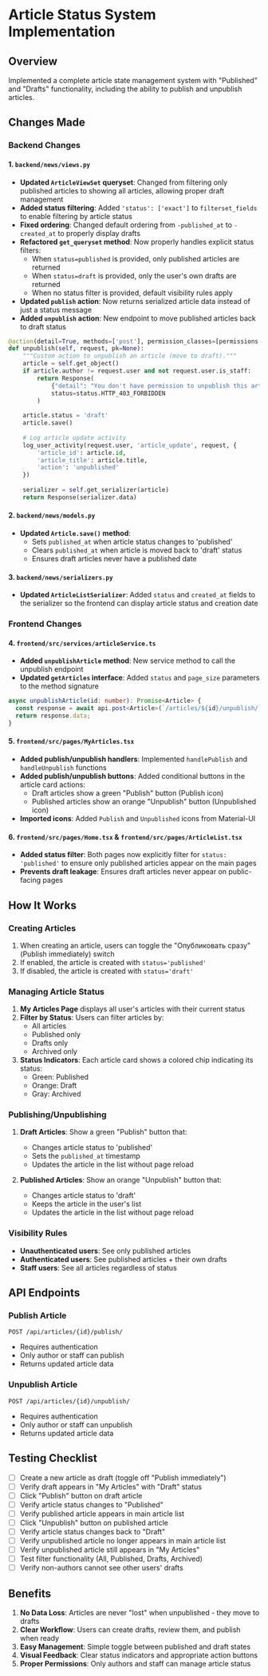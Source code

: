 # Article Status System Implementation

## Overview
Implemented a complete article state management system with "Published" and "Drafts" functionality, including the ability to publish and unpublish articles.

## Changes Made

### Backend Changes

#### 1. `backend/news/views.py`
- **Updated `ArticleViewSet` queryset**: Changed from filtering only published articles to showing all articles, allowing proper draft management
- **Added status filtering**: Added `'status': ['exact']` to `filterset_fields` to enable filtering by article status
- **Fixed ordering**: Changed default ordering from `-published_at` to `-created_at` to properly display drafts
- **Refactored `get_queryset` method**: Now properly handles explicit status filters:
  - When `status=published` is provided, only published articles are returned
  - When `status=draft` is provided, only the user's own drafts are returned
  - When no status filter is provided, default visibility rules apply
- **Updated `publish` action**: Now returns serialized article data instead of just a status message
- **Added `unpublish` action**: New endpoint to move published articles back to draft status

```python
@action(detail=True, methods=['post'], permission_classes=[permissions.IsAuthenticated])
def unpublish(self, request, pk=None):
    """Custom action to unpublish an article (move to draft)."""
    article = self.get_object()
    if article.author != request.user and not request.user.is_staff:
        return Response(
            {"detail": "You don't have permission to unpublish this article."},
            status=status.HTTP_403_FORBIDDEN
        )
    
    article.status = 'draft'
    article.save()
    
    # Log article update activity
    log_user_activity(request.user, 'article_update', request, {
        'article_id': article.id,
        'article_title': article.title,
        'action': 'unpublished'
    })
    
    serializer = self.get_serializer(article)
    return Response(serializer.data)
```

#### 2. `backend/news/models.py`
- **Updated `Article.save()` method**: 
  - Sets `published_at` when article status changes to 'published'
  - Clears `published_at` when article is moved back to 'draft' status
  - Ensures draft articles never have a published date

#### 3. `backend/news/serializers.py`
- **Updated `ArticleListSerializer`**: Added `status` and `created_at` fields to the serializer so the frontend can display article status and creation date

### Frontend Changes

#### 4. `frontend/src/services/articleService.ts`
- **Added `unpublishArticle` method**: New service method to call the unpublish endpoint
- **Updated `getArticles` interface**: Added `status` and `page_size` parameters to the method signature

```typescript
async unpublishArticle(id: number): Promise<Article> {
  const response = await api.post<Article>(`/articles/${id}/unpublish/`);
  return response.data;
}
```

#### 5. `frontend/src/pages/MyArticles.tsx`
- **Added publish/unpublish handlers**: Implemented `handlePublish` and `handleUnpublish` functions
- **Added publish/unpublish buttons**: Added conditional buttons in the article card actions:
  - Draft articles show a green "Publish" button (Publish icon)
  - Published articles show an orange "Unpublish" button (Unpublished icon)
- **Imported icons**: Added `Publish` and `Unpublished` icons from Material-UI

#### 6. `frontend/src/pages/Home.tsx` & `frontend/src/pages/ArticleList.tsx`
- **Added status filter**: Both pages now explicitly filter for `status: 'published'` to ensure only published articles appear on the main pages
- **Prevents draft leakage**: Ensures draft articles never appear on public-facing pages

## How It Works

### Creating Articles
1. When creating an article, users can toggle the "Опубликовать сразу" (Publish immediately) switch
2. If enabled, the article is created with `status='published'`
3. If disabled, the article is created with `status='draft'`

### Managing Article Status
1. **My Articles Page** displays all user's articles with their current status
2. **Filter by Status**: Users can filter articles by:
   - All articles
   - Published only
   - Drafts only
   - Archived only
3. **Status Indicators**: Each article card shows a colored chip indicating its status:
   - Green: Published
   - Orange: Draft
   - Gray: Archived

### Publishing/Unpublishing
1. **Draft Articles**: Show a green "Publish" button that:
   - Changes article status to 'published'
   - Sets the `published_at` timestamp
   - Updates the article in the list without page reload
   
2. **Published Articles**: Show an orange "Unpublish" button that:
   - Changes article status to 'draft'
   - Keeps the article in the user's list
   - Updates the article in the list without page reload

### Visibility Rules
- **Unauthenticated users**: See only published articles
- **Authenticated users**: See published articles + their own drafts
- **Staff users**: See all articles regardless of status

## API Endpoints

### Publish Article
```
POST /api/articles/{id}/publish/
```
- Requires authentication
- Only author or staff can publish
- Returns updated article data

### Unpublish Article
```
POST /api/articles/{id}/unpublish/
```
- Requires authentication
- Only author or staff can unpublish
- Returns updated article data

## Testing Checklist

- [ ] Create a new article as draft (toggle off "Publish immediately")
- [ ] Verify draft appears in "My Articles" with "Draft" status
- [ ] Click "Publish" button on draft article
- [ ] Verify article status changes to "Published"
- [ ] Verify published article appears in main article list
- [ ] Click "Unpublish" button on published article
- [ ] Verify article status changes back to "Draft"
- [ ] Verify unpublished article no longer appears in main article list
- [ ] Verify unpublished article still appears in "My Articles"
- [ ] Test filter functionality (All, Published, Drafts, Archived)
- [ ] Verify non-authors cannot see other users' drafts

## Benefits

1. **No Data Loss**: Articles are never "lost" when unpublished - they move to drafts
2. **Clear Workflow**: Users can create drafts, review them, and publish when ready
3. **Easy Management**: Simple toggle between published and draft states
4. **Visual Feedback**: Clear status indicators and appropriate action buttons
5. **Proper Permissions**: Only authors and staff can manage article status
